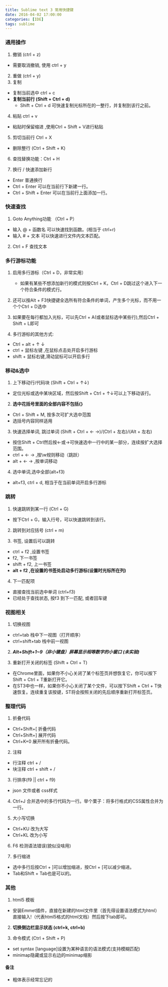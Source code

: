 ```yaml
---
title: Sublime text 3 常用快捷键
date: 2016-04-02 17:00:00
categories: [IDE]
tags: sublime
---
```





### 通用操作

1. 撤销 (ctrl + z)
  - 需要取消撤销, 使用 ctrl + y
2. 重做 (ctrl + y)
3. 复制 
  - 复制当前选中 ctrl + c
  - **复制当前行 (Shift + Ctrl + d)**
     - Shift + Ctrl + d 可快速复制光标所在的一整行，并复制到该行之前。

4. 粘贴 ctrl + v
  - 粘贴时保留缩进 ,使用Ctrl + Shift + V进行粘贴
5. 剪切当前行 Ctrl + X  
  - 删除整行 (Ctrl + Shift + K)

6. 查找替换功能：Ctrl + H

7. 换行 / 快速添加新行
  - Enter 普通换行 
  - Ctrl + Enter 可以在当前行下新建一行。
  - Ctrl + Shift + Enter 可以在当前行上面添加一行。


### 快速查找

1. Goto Anything功能 （Ctrl + P）
  - 输入 @ + 函数名 可以快速找到函数。(相当于 ctrl+r)
  - 输入 # + 文本 可以快速进行文件内文本匹配。
2. Ctrl + F 查找文本



### 多行游标功能

1. 启用多行游标（Ctrl + D，非常实用）
    - 如果有某些不想添加新行的模式则按Ctrl + K，Ctrl + D跳过这个进入下一个符合条件的模式行。

2. 还可以按Alt + F3快捷键全选所有符合条件的单词，产生多个光标，而不用一个个Ctrl + D选中
3. 如果要在每行都加入光标，可以先Ctrl + A(或者鼠标选中某些行),然后Ctrl + Shift + L即可
4. 多行游标的其他方式: 
  - Ctrl + alt + ↑ ↓
  - ctrl + 鼠标左键 ,在鼠标点击处开启多行游标
  - shift + 鼠标右键,滑动鼠标可以开启多行 
  

### 移动&选中

1. 上下移动行/代码块 (Shift + Ctrl + ↑↓)
  - 定位光标或选中某块区域，然后按Shift + Ctrl + ↑↓可以上下移动该行。

2. **选中花括号里面的全部内容不包括{}**
  - Ctrl + Shift + M, 按多次可扩大选中范围
  - 选括号内容同样适用

3. 快速选择单词, 跳过单词 (Shift + Ctrl +  ← →)/(Ctrl + 左右)/(Alt + 左右)
  - 按住Shift + Ctrl然后按←或→可快速选中一行中的某一部分，连续按扩大选择范围。
  - ctrl + ← → ,按\w规则移动（跳跃）
  - alt + ← → ,按单词移动

4. 选中单词,选中全部(alt+f3)
  - alt+f3, ctrl + d, 相当于在当前单词开启多行游标



### 跳转

1. 快速跳转到某一行 (Ctrl + G)
  - 按下Ctrl + G，输入行号，可以快速跳转到该行。

2. 跳转到对应括号 (ctrl + m)

3. 书签, 设置后可以跳转
  - ctrl + f2 ,设置书签
  - f2, 下一书签
  - shift + f2, 上一书签
  - **alt + f2 ,在设置的书签处启动多行游标(设置时光标所在列)**

4. 下一匹配项
  - 直接查找当前选中单词 (ctrl+f3)
  - 已经处于查找状态, 按f3 到下一匹配, 或者回车键



### 视图相关

1. 切换视图
  - ctrl+tab 栈中下一视图（打开顺序）
  - ctrl+shift+tab   栈中前一视图

2. ***Alt+Shift+1~9（非小键盘）屏幕显示相等数字的小窗口 (未实验)***

3. 重新打开关闭的标签 (Shift + Ctrl + T)
  - 在Chrome里面，如果你不小心关闭了某个标签页并想恢复它，你可以按下Shift + Ctrl + T重新打开它。
  - 在ST3中也一样，如果你不小心关闭了某个文件，可以按下Shift + Ctrl + T快速恢复。连续重复该按键，ST将会按照关闭的先后顺序重新打开标签页。


### 整理代码

1. 折叠代码
  - Ctrl+Shift+[ 折叠代码 
  - Ctrl+Shift+] 展开代码 
  - Ctrl+K+0 展开所有折叠代码。
2. 注释
  - 行注释 ctrl + /
  - 块注释 ctrl + shift + /

3. 行排序(f9 || ctrl + f9)
  - json 文件或者 css样式

4. Ctrl+J 合并选中的多行代码为一行。举个栗子：将多行格式的CSS属性合并为一行。

5. 大小写切换
  - Ctrl+KU 改为大写 
  - Ctrl+KL 改为小写 

6. F6 检测语法错误(貌似没啥用)

7. 多行缩进
  - 选中多行后按Ctrl + ]可以增加缩进，按Ctrl + [可以减少缩进。
  - Tab和Shift + Tab也是可以的。


### 其他

1. html5 模板
  - 安装Emmet插件，直接在新建的html文件里（首先得设置语法模式为html）直接输入!（代表html5格式的html文档）然后按下tab即可。

2. **切换侧边栏显示状态 (ctrl+k, ctrl+b)**

3. 命令模式 (Ctrl + Shift + P)
  - set syntax [language]设置为某种语言的语法模式(支持模糊匹配)
  - minimap隐藏或显示右边的minimap缩影 



#### 备注
  - 粗体表示经常忘记的
